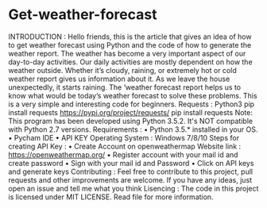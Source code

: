 # Get-weather-forecast
INTRODUCTION : Hello friends, this is the article that gives an idea of how to get weather forecast using Python and the code of how to generate the weather report. The weather has become a very important aspect of our day-to-day activities. Our daily activities are mostly dependent on how the weather outside. Whether it’s cloudy, raining, or extremely hot or cold weather report gives us information about it. As we leave the house unexpectedly, it starts raining. The ‘weather forecast report helps us to know what would be today’s weather forecast to solve these problems. This is a very simple and interesting code for beginners.
Requests :
Python3 pip install requests https://pypi.org/project/requests/
pip install requests
Note: This program has been developed using Python 3.5.2. It's NOT compatible with Python 2.7 versions.
Requirements :
•	Python 3.5.* installed in your OS.
•	Pycham IDE 
•	API KEY
Operating System :
Windows 7/8/10
Steps for creating API Key :
•	Create Account on openweathermap
Website link : https://openweathermap.org/
•	Register account with your mail id and create password 
•	Sign with your mail id and Password 
•	Click on API keys and generate keys 
Contributing :
Feel free to contribute to this project, pull requests and other improvements are welcome. If you have any ideas, just open an issue and tell me what you think
Lisencing :
The code in this project is licensed under MIT LICENSE. Read file for more information.
